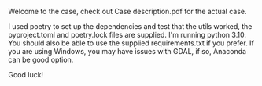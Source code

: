 Welcome to the case, check out Case description.pdf for the actual case. 

I used poetry to set up the dependencies and test that the utils worked, the pyproject.toml and poetry.lock files are supplied. I'm running python 3.10.
You should also be able to use the supplied requirements.txt if you prefer. If you are using Windows, you may have issues with GDAL, if so, Anaconda can be good option.

Good luck!